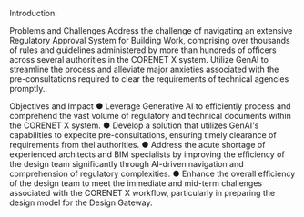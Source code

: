 Introduction: 

Problems and Challenges
Address the challenge of navigating an extensive Regulatory Approval System for Building Work, comprising over thousands of rules and guidelines administered by more than hundreds of officers across several authorities in the CORENET X system. Utilize GenAI to streamline the process and alleviate major anxieties associated with the pre-consultations required to clear the requirements of technical agencies promptly..

Objectives and Impact
●	Leverage Generative AI to efficiently process and comprehend the vast volume of regulatory and technical documents within the CORENET X system.
●	Develop a solution that utilizes GenAI's capabilities to expedite pre-consultations, ensuring timely clearance of requirements from thel authorities.
●	Address the acute shortage of experienced architects and BIM specialists by improving the efficiency of the design team significantly through AI-driven navigation and comprehension of regulatory complexities.
●	Enhance the overall efficiency of the design team to meet the immediate and mid-term challenges associated with the CORENET X workflow, particularly in preparing the design model for the Design Gateway.


